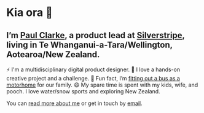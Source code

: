 <!--
**clarkepaul/clarkepaul** is a ✨ _special_ ✨ repository because its `README.md` (this file) appears on your GitHub profile.

Here are some ideas to get you started:

- 🔭 I’m currently working on ...
- 🌱 I’m currently learning ...
- 👯 I’m looking to collaborate on ...
- 🤔 I’m looking for help with ...
- 💬 Ask me about ...
- 📫 How to reach me: ...
- 😄 Pronouns: ...
- ⚡ Fun fact: ...
-->

# Kia ora 👋
## I’m [Paul Clarke](https://paulclarke.nz), a product lead at [Silverstripe](https://silverstripe.com), living in Te Whanganui-a-Tara/Wellington, Aotearoa/New Zealand.

⚡ I'm a multidisciplinary digital product designer.
🌱 I love a hands-on creative project and a challenge.
🔭 Fun fact, I’m [fitting out a bus as a motorhome](dustyandthesardines.nz) for our family.
😄 My spare time is spent with my kids, wife, and pooch. I love water/snow sports and exploring New Zealand.

You can [read more about me](paulclarke.nz) or get in touch by [email](mailto:2paulclarke@gmail.com).
